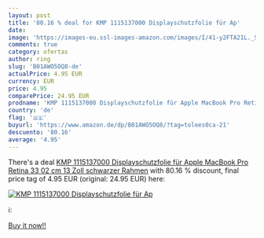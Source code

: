 ```yaml
---
layout: post
title: '80.16 % deal for KMP 1115137000 Displayschutzfolie für Ap'
date: 
image: 'https://images-eu.ssl-images-amazon.com/images/I/41-y2FTA21L._SL200_.jpg'
comments: true
category: ofertas
author: ring
slug: 'B01AWO5OQ8-de'
actualPrice: 4.95 EUR
currency: EUR
price: 4.95
comparePrice: 24.95 EUR
prodname: 'KMP 1115137000 Displayschutzfolie für Apple MacBook Pro Retina  33 02 cm  13 Zoll  schwarzer Rahmen'
country: 'de'
flag: '🇩🇪'
buyurl: 'https://www.amazon.de/dp/B01AWO5OQ8/?tag=tolees0ca-21'
descuento: '80.16'
average: '4.95'
---
```


There's a deal [KMP 1115137000 Displayschutzfolie für Apple MacBook Pro Retina  33 02 cm  13 Zoll  schwarzer Rahmen](https://www.amazon.de/dp/B01AWO5OQ8/?tag=tolees0ca-21)  with  80.16 % discount, final price tag of  4.95 EUR (original: 24.95 EUR) here:

[![KMP 1115137000 Displayschutzfolie für Ap](https://images-eu.ssl-images-amazon.com/images/I/41-y2FTA21L._SL200_.jpg)](https://www.amazon.de/dp/B01AWO5OQ8/?tag=tolees0ca-21)

ℹ️:


[Buy it now!!](https://www.amazon.de/dp/B01AWO5OQ8/?tag=tolees0ca-21)
